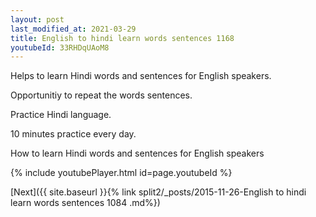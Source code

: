 ```yaml
---
layout: post
last_modified_at: 2021-03-29
title: English to hindi learn words sentences 1168 
youtubeId: 33RHDqUAoM8
---
```

 
 
Helps to learn Hindi words and sentences for English speakers.

Opportunitiy to repeat the words sentences. 

Practice Hindi language. 
 
10 minutes practice every day. 
 
How to learn Hindi words and sentences for English speakers 
 
{% include youtubePlayer.html id=page.youtubeId %}
 
 
[Next]({{ site.baseurl }}{% link  split2/_posts/2015-11-26-English to hindi learn words sentences 1084 .md%})
 
